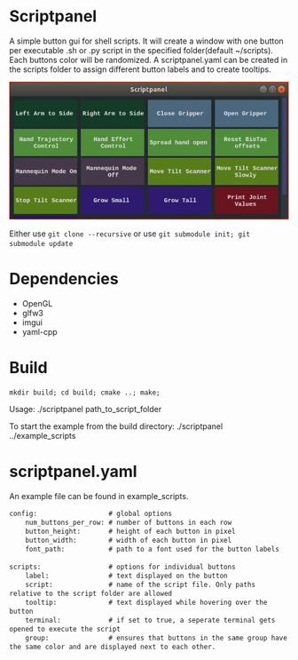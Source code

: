 # Scriptpanel
A simple button gui for shell scripts.
It will create a window with one button per executable .sh or .py script in the specified folder(default ~/scripts). Each buttons color will be randomized.
A scriptpanel.yaml can be created in the scripts folder to assign different button labels and to create tooltips.

![screenshot](window.png "screenshot")

Either use `git clone --recursive` or use `git submodule init; git submodule update`

# Dependencies
 - OpenGL
 - glfw3
 - imgui
 - yaml-cpp

# Build
```
mkdir build; cd build; cmake ..; make;
```
Usage: ./scriptpanel path_to_script_folder

To start the example from the build directory: ./scriptpanel ../example_scripts

# scriptpanel.yaml

An example file can be found in example_scripts.
```
config:                  # global options
    num_buttons_per_row: # number of buttons in each row
    button_height:       # height of each button in pixel
    button_width:        # width of each button in pixel
    font_path:           # path to a font used for the button labels
    
scripts:                 # options for individual buttons
    label:               # text displayed on the button
    script:              # name of the script file. Only paths relative to the script folder are allowed
    tooltip:             # text displayed while hovering over the button
    terminal:            # if set to true, a seperate terminal gets opened to execute the script
    group:               # ensures that buttons in the same group have the same color and are displayed next to each other.
```